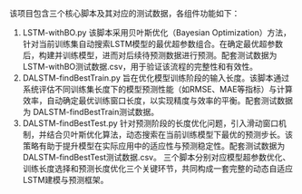 该项目包含三个核心脚本及其对应的测试数据，各组件功能如下：
1. LSTM-withBO.py
   该脚本采用贝叶斯优化（Bayesian Optimization）方法，针对当前训练集自动搜索LSTM模型的最优超参数组合。在确定最优超参数后，构建并训练模型，进而对后续待预测数据进行预测。配套测试数据为 LSTM-withBO测试数据.csv，用于验证该流程的完整性和有效性。
2. DALSTM-findBestTrain.py
   旨在优化模型训练阶段的输入长度。该脚本通过系统评估不同训练集长度下的模型预测性能（如RMSE、MAE等指标）与计算效率，自动确定最优训练窗口长度，以实现精度与效率的平衡。配套测试数据为 DALSTM-findBestTrain测试数据。
3. DALSTM-findBestTest.py
   针对预测阶段的长度优化问题，引入滑动窗口机制，并结合贝叶斯优化算法，动态搜索在当前训练模型下最优的预测步长。该策略有助于提升模型在实际应用中的适应性与预测稳定性。配套测试数据为 DALSTM-findBestTest测试数据.csv。
三个脚本分别对应模型超参数优化、训练长度选择和预测长度优化三个关键环节，共同构成一套完整的动态自适应LSTM建模与预测框架。
